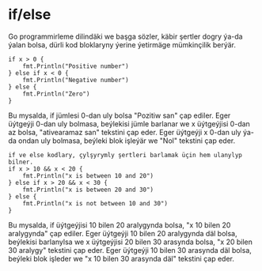 # if/else

Go programmirleme dilindäki we başga sözler, käbir şertler dogry ýa-da ýalan bolsa, dürli kod bloklaryny ýerine ýetirmäge mümkinçilik berýär.

```golang
if x > 0 {
    fmt.Println("Positive number")
} else if x < 0 {
    fmt.Println("Negative number")
} else {
    fmt.Println("Zero")
}
```

Bu mysalda, if jümlesi 0-dan uly bolsa "Pozitiw san" çap ediler. Eger üýtgeýji 0-dan uly bolmasa, beýlekisi jümle barlanar we x üýtgeýjisi 0-dan az bolsa, "ativearamaz san" tekstini çap eder. Eger üýtgeýji x 0-dan uly ýa-da ondan uly bolmasa, beýleki blok işleýär we "Nol" tekstini çap eder.

```golang
if ve else kodlary, çylşyrymly şertleri barlamak üçin hem ulanylyp bilner.
if x > 10 && x < 20 {
    fmt.Println("x is between 10 and 20")
} else if x > 20 && x < 30 {
    fmt.Println("x is between 20 and 30")
} else {
    fmt.Println("x is not between 10 and 30")
}
```

Bu mysalda, if üýtgeýjisi 10 bilen 20 aralygynda bolsa, "x 10 bilen 20 aralygynda" çap ediler. Eger üýtgeýji 10 bilen 20 aralygynda däl bolsa, beýlekisi barlanylsa we x üýtgeýjisi 20 bilen 30 arasynda bolsa, "x 20 bilen 30 aralygy" tekstini çap eder. Eger üýtgeýji 10 bilen 30 arasynda däl bolsa, beýleki blok işleder we "x 10 bilen 30 arasynda däl" tekstini çap eder.